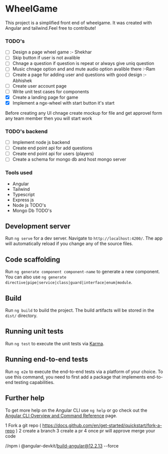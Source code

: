 # WheelGame

This project is a simplified front end of wheelgame. It was created with Angular and tailwind.Feel free to contribute!

### TODO's

- [ ] Design a page wheel game  :- Shekhar 
- [ ] Skip button if user is not avalible 
- [ ] Chnage a question if question is repeat or always give uniq question 
- [ ] Music chnage option and and mute audio option avalible there   :-Ram 
- [ ] Create a page for adding user and questions with good design   :-Abhishek 
- [ ] Create user account page
- [ ] Write unit test cases for components 
- [x] Create a landing page for game 
- [x] Implement a ngx-wheel with start button it's start

Before creating any UI chnage create mockup for file and get approvel form any team member then you will start work
### TODO's backend 

- [ ] Implement node js backend 
- [ ] Create end point api for add questions 
- [ ] Create end point api for users (players)
- [ ] Create a schema for mongo db and host mongo server 

### Tools used

- Angular
- Tailwind
- Typescript 
- Express js 
- Node js   TODO's
- Mongo Db  TODO's

## Development server

Run `ng serve` for a dev server. Navigate to `http://localhost:4200/`. The app will automatically reload if you change any of the source files.

## Code scaffolding

Run `ng generate component component-name` to generate a new component. You can also use `ng generate directive|pipe|service|class|guard|interface|enum|module`.

## Build

Run `ng build` to build the project. The build artifacts will be stored in the `dist/` directory.

## Running unit tests

Run `ng test` to execute the unit tests via [Karma](https://karma-runner.github.io).

## Running end-to-end tests

Run `ng e2e` to execute the end-to-end tests via a platform of your choice. To use this command, you need to first add a package that implements end-to-end testing capabilities.

## Further help

To get more help on the Angular CLI use `ng help` or go check out the [Angular CLI Overview and Command Reference](https://angular.io/cli) page.


1 Fork a git repo ( https://docs.github.com/en/get-started/quickstart/fork-a-repo )
2 create a branch 
3 create a pr 
4 once pr will approve merge your code 



//npm i @angular-devkit/build-angular@12.2.13 --force
